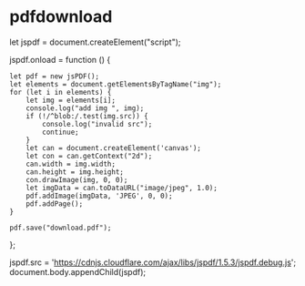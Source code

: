 # pdfdownload
let jspdf = document.createElement("script");
 
jspdf.onload = function () {
 
    let pdf = new jsPDF();
    let elements = document.getElementsByTagName("img");
    for (let i in elements) {
        let img = elements[i];
        console.log("add img ", img);
        if (!/^blob:/.test(img.src)) {
            console.log("invalid src");
            continue;
        }
        let can = document.createElement('canvas');
        let con = can.getContext("2d");
        can.width = img.width;
        can.height = img.height;
        con.drawImage(img, 0, 0);
        let imgData = can.toDataURL("image/jpeg", 1.0);
        pdf.addImage(imgData, 'JPEG', 0, 0);
        pdf.addPage();
    }
 
    pdf.save("download.pdf");
};
 
jspdf.src = 'https://cdnjs.cloudflare.com/ajax/libs/jspdf/1.5.3/jspdf.debug.js';
document.body.appendChild(jspdf); 
